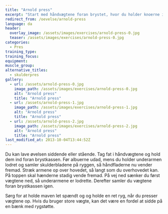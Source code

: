 ```yaml
---
title: "Arnold press"
excerpt: "Start med håndvægtene foran brystet, hvor du holder knoerne ind mod brystet. Før albuerne udad, så hænderne kommer til at vende modsat. Stræk armene op over hovedet så langt du kan. På toppen skal håndfladerne også vende fremad."
redirect_from: /oevelse/arnold-press
language: da
header:
  overlay_image: /assets/images/exercises/arnold-press-0.jpg
  teaser: /assets/images/exercises/arnold-press-0.jpg
categories:
  - Pres
training_type: 
training_focus: 
equipment:
muscle_group:
alternative_titles:
  - skulderpres
gallery:
  - url: /assets/arnold-press-0.jpg
    image_path: /assets/images/exercises/arnold-press-0.jpg
    alt: "Arnold press"
    title: "Arnold press"
  - url: /assets/arnold-press-1.jpg
    image_path: /assets/images/exercises/arnold-press-1.jpg
    alt: "Arnold press"
    title: "Arnold press"
  - url: /assets/arnold-press-2.jpg
    image_path: /assets/images/exercises/arnold-press-2.jpg
    alt: "Arnold press"
    title: "Arnold press"
last_modified_at: 2013-10-04T13:44:52Z
---
```


Du kan lave øvelsen siddende eller stående. Tag fat i håndvægtene og hold dem ind foran brystkassen. Før albuerne udad, mens du holder underarmen lodret og samler skulderbladene på ryggen, så håndfladerne nu vender fremad. Stræk armene op over hovedet, så langt som du overhovedet kan. På toppen skal hænderne stadig vende fremad. På vej ned sænker du først vægtene ned, så underarmene er lodrette. Derefter samler du vægtene foran brystkassen igen.

Sørg for at holde maven let spændt og og holde en ret ryg, når du presser vægtene op. Hvis du bruger store vægte, kan det være en fordel at sidde på en bænk med rygstøtte.
